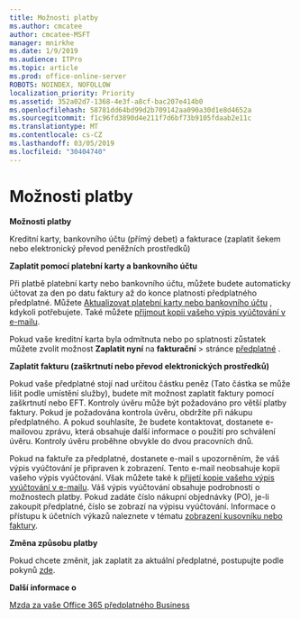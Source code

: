 ```yaml
---
title: Možnosti platby
ms.author: cmcatee
author: cmcatee-MSFT
manager: mnirkhe
ms.date: 1/9/2019
ms.audience: ITPro
ms.topic: article
ms.prod: office-online-server
ROBOTS: NOINDEX, NOFOLLOW
localization_priority: Priority
ms.assetid: 352a02d7-1368-4e3f-a8cf-bac207e414b0
ms.openlocfilehash: 58781dd64bd99d2b709142aa090a30d1e8d4652a
ms.sourcegitcommit: f1c96fd3890d4e211f7d6bf73b9105fdaab2e11c
ms.translationtype: MT
ms.contentlocale: cs-CZ
ms.lasthandoff: 03/05/2019
ms.locfileid: "30404740"
---
```

# <a name="payment-options"></a>Možnosti platby

 **Možnosti platby**
  
Kreditní karty, bankovního účtu (přímý debet) a fakturace (zaplatit šekem nebo elektronický převod peněžních prostředků)
  
 **Zaplatit pomocí platební karty a bankovního účtu**
  
Při platbě platební karty nebo bankovního účtu, můžete budete automaticky účtovat za den po datu faktury až do konce platnosti předplatného předplatné. Můžete [Aktualizovat platební karty nebo bankovního účtu](https://docs.microsoft.com/office365/admin/subscriptions-and-billing/add-update-or-remove-credit-card-or-bank-account?view=o365-worldwide) , kdykoli potřebujete. Také můžete [přijmout kopii vašeho výpis vyúčtování v e-mailu](https://docs.microsoft.com/office365/admin/subscriptions-and-billing/pay-for-your-subscription?view=o365-worldwide#receive-a-copy-of-your-billing-statement-in-email).
  
Pokud vaše kreditní karta byla odmítnuta nebo po splatnosti zůstatek můžete zvolit možnost **Zaplatit nyní** na **fakturační** \> stránce [předplatné](https://portal.office.com/adminportal/home#/subscriptions) . 
  
 **Zaplatit fakturu (zaškrtnutí nebo převod elektronických prostředků)**
  
Pokud vaše předplatné stojí nad určitou částku peněz (Tato částka se může lišit podle umístění služby), budete mít možnost zaplatit faktury pomocí zaškrtnutí nebo EFT. Kontroly úvěru může být požadováno pro větší platby faktury. Pokud je požadována kontrola úvěru, obdržíte při nákupu předplatného. A pokud souhlasíte, že budete kontaktovat, dostanete e-mailovou zprávu, která obsahuje další informace o použití pro schválení úvěru. Kontroly úvěru proběhne obvykle do dvou pracovních dnů.
  
Pokud na faktuře za předplatné, dostanete e-mail s upozorněním, že váš výpis vyúčtování je připraven k zobrazení. Tento e-mail neobsahuje kopii vašeho výpis vyúčtování. Však můžete také k [přijetí kopie vašeho výpis vyúčtování v e-mailu](https://docs.microsoft.com/office365/admin/subscriptions-and-billing/pay-for-your-subscription?view=o365-worldwide#receive-a-copy-of-your-billing-statement-in-email). Váš výpis vyúčtování obsahuje podrobnosti o možnostech platby. Pokud zadáte číslo nákupní objednávky (PO), je-li zakoupit předplatné, číslo se zobrazí na výpisu vyúčtování. Informace o přístupu k účetních výkazů naleznete v tématu [zobrazení kusovníku nebo faktury](https://docs.microsoft.com/office365/admin/subscriptions-and-billing/view-your-bill-or-invoice?view=o365-worldwide).
  
 **Změna způsobu platby**
  
Pokud chcete změnit, jak zaplatit za aktuální předplatné, postupujte podle pokynů [zde](https://docs.microsoft.com/office365/admin/subscriptions-and-billing/change-payment-method?view=o365-worldwide).
  
 **Další informace o**
  
[Mzda za vaše Office 365 předplatného Business](https://docs.microsoft.com/office365/admin/subscriptions-and-billing/pay-for-your-subscription?view=o365-worldwide)
  

